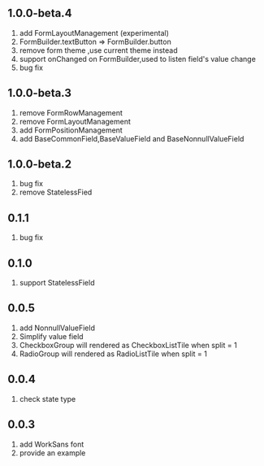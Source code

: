 ## 1.0.0-beta.4

1. add FormLayoutManagement (experimental)
2. FormBuilder.textButton => FormBuilder.button
3. remove form theme ,use current theme instead
4. support onChanged on FormBuilder,used to listen field's value change
5. bug fix

## 1.0.0-beta.3

1. remove FormRowManagement
2. remove FormLayoutManagement
3. add FormPositionManagement
4. add BaseCommonField,BaseValueField and BaseNonnullValueField

## 1.0.0-beta.2

1. bug fix
2. remove StatelessFied

## 0.1.1

1. bug fix

## 0.1.0

1. support StatelessField

## 0.0.5

1. add NonnullValueField
2. Simplify value field
3. CheckboxGroup will rendered as CheckboxListTile when split = 1
4. RadioGroup will rendered as RadioListTile when split = 1

## 0.0.4 

1. check state type

## 0.0.3

1. add WorkSans font
2. provide an example